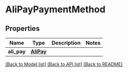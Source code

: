 # AliPayPaymentMethod

## Properties
Name | Type | Description | Notes
------------ | ------------- | ------------- | -------------
**ali_pay** | [**AliPay**](AliPay.md) |  | 

[[Back to Model list]](../README.md#documentation-for-models) [[Back to API list]](../README.md#documentation-for-api-endpoints) [[Back to README]](../README.md)


